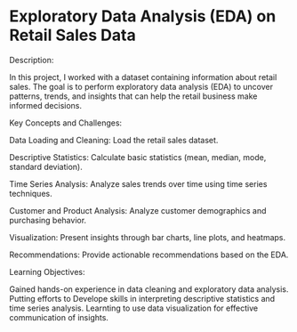 # Exploratory Data Analysis (EDA) on Retail Sales Data

Description:

In this project, I worked with a dataset containing information about retail sales. The goal is
to perform exploratory data analysis (EDA) to uncover patterns, trends, and insights that can
help the retail business make informed decisions.

Key Concepts and Challenges:

Data Loading and Cleaning: Load the retail sales dataset.

Descriptive Statistics: Calculate basic statistics (mean, median, mode, standard deviation).

Time Series Analysis: Analyze sales trends over time using time series techniques.

Customer and Product Analysis: Analyze customer demographics and purchasing behavior.

Visualization: Present insights through bar charts, line plots, and heatmaps.

Recommendations: Provide actionable recommendations based on the EDA.

Learning Objectives:

Gained hands-on experience in data cleaning and exploratory data analysis.
Putting efforts to  Develope skills in interpreting descriptive statistics and time series analysis.
Learnting to use data visualization for effective communication of insights.
